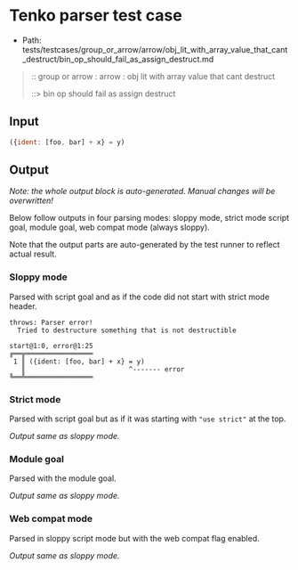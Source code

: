 # Tenko parser test case

- Path: tests/testcases/group_or_arrow/arrow/obj_lit_with_array_value_that_cant_destruct/bin_op_should_fail_as_assign_destruct.md

> :: group or arrow : arrow : obj lit with array value that cant destruct
>
> ::> bin op should fail as assign destruct

## Input

`````js
({ident: [foo, bar] + x} = y)
`````

## Output

_Note: the whole output block is auto-generated. Manual changes will be overwritten!_

Below follow outputs in four parsing modes: sloppy mode, strict mode script goal, module goal, web compat mode (always sloppy).

Note that the output parts are auto-generated by the test runner to reflect actual result.

### Sloppy mode

Parsed with script goal and as if the code did not start with strict mode header.

`````
throws: Parser error!
  Tried to destructure something that is not destructible

start@1:0, error@1:25
╔══╦═════════════════
 1 ║ ({ident: [foo, bar] + x} = y)
   ║                          ^------- error
╚══╩═════════════════

`````

### Strict mode

Parsed with script goal but as if it was starting with `"use strict"` at the top.

_Output same as sloppy mode._

### Module goal

Parsed with the module goal.

_Output same as sloppy mode._

### Web compat mode

Parsed in sloppy script mode but with the web compat flag enabled.

_Output same as sloppy mode._

